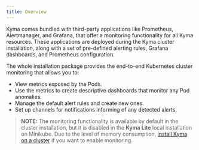 ```yaml
---
title: Overview
---
```


Kyma comes bundled with third-party applications like Prometheus, Alertmanager, and Grafana, that offer a monitoring functionality for all Kyma resources. These applications are deployed during the Kyma cluster installation, along with a set of pre-defined alerting rules, Grafana dashboards, and Prometheus configuration.

The whole installation package provides the end-to-end Kubernetes cluster monitoring that allows you to:

- View metrics exposed by the Pods.
- Use the metrics to create descriptive dashboards that monitor any Pod anomalies.
- Manage the default alert rules and create new ones.
- Set up channels for notifications informing of any detected alerts.

> **NOTE:** The monitoring functionality is available by default in the cluster installation, but it is disabled in the **Kyma Lite** local installation on Minikube. Due to the level of memory consumption, [install Kyma on a cluster](/root/kyma/#installation-install-kyma-on-a-cluster) if you want to enable monitoring.

